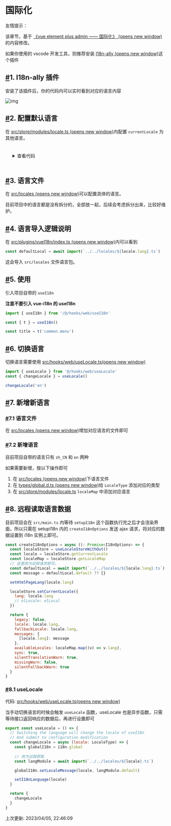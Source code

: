 # 国际化

友情提示：

该章节，基于 [《vue element plus admin —— 国际化》 (opens new window)](https://kailong110120130.gitee.io/vue-element-plus-admin-doc/dep/i18n.html)的内容修改。

如果你使用的 vscode 开发工具，则推荐安装 [I18n-ally (opens new window)](https://marketplace.visualstudio.com/items?itemName=Lokalise.i18n-ally)这个插件

## [#](https://doc.iocoder.cn/vue3/i18n/#_1-i18n-ally-插件)1. I18n-ally 插件

安装了该插件后，你的代码内可以实时看到对应的语言内容

![img](https://kailong110120130.gitee.io/vue-element-plus-admin-doc/images/i18n.png)

## [#](https://doc.iocoder.cn/vue3/i18n/#_2-配置默认语言)2. 配置默认语言

在 [src/store/modules/locale.ts (opens new window)](https://github.com/yudaocode/yudao-ui-admin-vue3/blob/master/src/store/modules/locale.ts)内配置 `currentLocale` 为其他语言。

<details class="custom-block details" style="margin: 1em 0px; padding: 1.6em; display: block; position: relative; border-radius: 2px; background-color: var(--customBlockBg);"><summary style="margin: 0px; padding: 0px; outline: none; cursor: pointer;">查看代码</summary><div class="language-JS extra-class" style="margin: 0px; padding: 0px; position: relative; background-color: var(--codeBg); border-radius: 6px;"><pre class="language-js codecopy-enabled" style="margin: 0.85rem 0px; padding: 1.25rem 1.5rem; position: relative !important; user-select: text; line-height: 1.4; background: transparent; border-radius: 6px; overflow: auto; z-index: 1; color: rgb(0, 0, 0); text-shadow: rgb(255, 255, 255) 0px 1px; font-family: Consolas, Monaco, &quot;Andale Mono&quot;, &quot;Ubuntu Mono&quot;, monospace; font-size: 1em; text-align: left; white-space: pre; word-spacing: normal; word-break: normal; overflow-wrap: normal; tab-size: 4; hyphens: none;"><code style="margin: 0px; padding: 0px; font-family: source-code-pro, Menlo, Monaco, Consolas, &quot;Courier New&quot;, monospace; color: var(--codeColor); font-size: 0.9em; background-color: transparent; border-radius: 0px;"><span class="token keyword" style="margin: 0px; padding: 0px; color: rgb(0, 119, 170);"></span><span class="token punctuation" style="margin: 0px; padding: 0px; color: rgb(153, 153, 153);"></span><span class="token punctuation" style="margin: 0px; padding: 0px; color: rgb(153, 153, 153);"></span><span class="token keyword" style="margin: 0px; padding: 0px; color: rgb(0, 119, 170);"></span><span class="token string" style="margin: 0px; padding: 0px; color: rgb(102, 153, 0);"></span><span class="token keyword" style="margin: 0px; padding: 0px; color: rgb(0, 119, 170);"></span><span class="token punctuation" style="margin: 0px; padding: 0px; color: rgb(153, 153, 153);"></span><span class="token punctuation" style="margin: 0px; padding: 0px; color: rgb(153, 153, 153);"></span><span class="token keyword" style="margin: 0px; padding: 0px; color: rgb(0, 119, 170);"></span><span class="token string" style="margin: 0px; padding: 0px; color: rgb(102, 153, 0);"></span><span class="token keyword" style="margin: 0px; padding: 0px; color: rgb(0, 119, 170);"></span><span class="token keyword" style="margin: 0px; padding: 0px; color: rgb(0, 119, 170);"></span><span class="token string" style="margin: 0px; padding: 0px; color: rgb(102, 153, 0);"></span><span class="token keyword" style="margin: 0px; padding: 0px; color: rgb(0, 119, 170);"></span><span class="token keyword" style="margin: 0px; padding: 0px; color: rgb(0, 119, 170);"></span><span class="token string" style="margin: 0px; padding: 0px; color: rgb(102, 153, 0);"></span><span class="token keyword" style="margin: 0px; padding: 0px; color: rgb(0, 119, 170);"></span><span class="token punctuation" style="margin: 0px; padding: 0px; color: rgb(153, 153, 153);"></span><span class="token constant" style="margin: 0px; padding: 0px; color: rgb(153, 0, 85);"></span><span class="token punctuation" style="margin: 0px; padding: 0px; color: rgb(153, 153, 153);"></span><span class="token punctuation" style="margin: 0px; padding: 0px; color: rgb(153, 153, 153);"></span><span class="token keyword" style="margin: 0px; padding: 0px; color: rgb(0, 119, 170);"></span><span class="token string" style="margin: 0px; padding: 0px; color: rgb(102, 153, 0);"></span><span class="token keyword" style="margin: 0px; padding: 0px; color: rgb(0, 119, 170);"></span><span class="token punctuation" style="margin: 0px; padding: 0px; color: rgb(153, 153, 153);"></span><span class="token punctuation" style="margin: 0px; padding: 0px; color: rgb(153, 153, 153);"></span><span class="token keyword" style="margin: 0px; padding: 0px; color: rgb(0, 119, 170);"></span><span class="token string" style="margin: 0px; padding: 0px; color: rgb(102, 153, 0);"></span><span class="token keyword" style="margin: 0px; padding: 0px; color: rgb(0, 119, 170);"></span><span class="token punctuation" style="margin: 0px; padding: 0px; color: rgb(153, 153, 153);"></span><span class="token punctuation" style="margin: 0px; padding: 0px; color: rgb(153, 153, 153);"></span><span class="token operator" style="margin: 0px; padding: 0px; color: rgb(154, 110, 58); background: rgba(255, 255, 255, 0.5);"></span><span class="token function" style="margin: 0px; padding: 0px; color: rgb(221, 74, 104);"></span><span class="token punctuation" style="margin: 0px; padding: 0px; color: rgb(153, 153, 153);"></span><span class="token punctuation" style="margin: 0px; padding: 0px; color: rgb(153, 153, 153);"></span><span class="token keyword" style="margin: 0px; padding: 0px; color: rgb(0, 119, 170);"></span><span class="token operator" style="margin: 0px; padding: 0px; color: rgb(154, 110, 58); background: rgba(255, 255, 255, 0.5);"></span><span class="token punctuation" style="margin: 0px; padding: 0px; color: rgb(153, 153, 153);"></span><span class="token string-property property" style="margin: 0px; padding: 0px; color: rgb(153, 0, 85);"></span><span class="token operator" style="margin: 0px; padding: 0px; color: rgb(154, 110, 58); background: rgba(255, 255, 255, 0.5);"></span><span class="token punctuation" style="margin: 0px; padding: 0px; color: rgb(153, 153, 153);"></span><span class="token literal-property property" style="margin: 0px; padding: 0px; color: rgb(153, 0, 85);"></span><span class="token operator" style="margin: 0px; padding: 0px; color: rgb(154, 110, 58); background: rgba(255, 255, 255, 0.5);"></span><span class="token punctuation" style="margin: 0px; padding: 0px; color: rgb(153, 153, 153);"></span><span class="token keyword" style="margin: 0px; padding: 0px; color: rgb(0, 119, 170);"></span><span class="token class-name" style="margin: 0px; padding: 0px; color: rgb(221, 74, 104);"></span><span class="token punctuation" style="margin: 0px; padding: 0px; color: rgb(153, 153, 153);"></span><span class="token literal-property property" style="margin: 0px; padding: 0px; color: rgb(153, 0, 85);"></span><span class="token operator" style="margin: 0px; padding: 0px; color: rgb(154, 110, 58); background: rgba(255, 255, 255, 0.5);"></span><span class="token literal-property property" style="margin: 0px; padding: 0px; color: rgb(153, 0, 85);"></span><span class="token operator" style="margin: 0px; padding: 0px; color: rgb(154, 110, 58); background: rgba(255, 255, 255, 0.5);"></span><span class="token punctuation" style="margin: 0px; padding: 0px; color: rgb(153, 153, 153);"></span><span class="token punctuation" style="margin: 0px; padding: 0px; color: rgb(153, 153, 153);"></span><span class="token punctuation" style="margin: 0px; padding: 0px; color: rgb(153, 153, 153);"></span><span class="token keyword" style="margin: 0px; padding: 0px; color: rgb(0, 119, 170);"></span><span class="token keyword" style="margin: 0px; padding: 0px; color: rgb(0, 119, 170);"></span><span class="token operator" style="margin: 0px; padding: 0px; color: rgb(154, 110, 58); background: rgba(255, 255, 255, 0.5);"></span><span class="token function" style="margin: 0px; padding: 0px; color: rgb(221, 74, 104);"></span><span class="token punctuation" style="margin: 0px; padding: 0px; color: rgb(153, 153, 153);"></span><span class="token string" style="margin: 0px; padding: 0px; color: rgb(102, 153, 0);"></span><span class="token punctuation" style="margin: 0px; padding: 0px; color: rgb(153, 153, 153);"></span><span class="token punctuation" style="margin: 0px; padding: 0px; color: rgb(153, 153, 153);"></span><span class="token literal-property property" style="margin: 0px; padding: 0px; color: rgb(153, 0, 85);"></span><span class="token operator" style="margin: 0px; padding: 0px; color: rgb(154, 110, 58); background: rgba(255, 255, 255, 0.5);"></span><span class="token punctuation" style="margin: 0px; padding: 0px; color: rgb(153, 153, 153);"></span><span class="token punctuation" style="margin: 0px; padding: 0px; color: rgb(153, 153, 153);"></span><span class="token operator" style="margin: 0px; padding: 0px; color: rgb(154, 110, 58); background: rgba(255, 255, 255, 0.5);"></span><span class="token parameter" style="margin: 0px; padding: 0px;"></span><span class="token operator" style="margin: 0px; padding: 0px; color: rgb(154, 110, 58); background: rgba(255, 255, 255, 0.5);"></span><span class="token punctuation" style="margin: 0px; padding: 0px; color: rgb(153, 153, 153);"></span><span class="token keyword" style="margin: 0px; padding: 0px; color: rgb(0, 119, 170);"></span><span class="token punctuation" style="margin: 0px; padding: 0px; color: rgb(153, 153, 153);"></span><span class="token literal-property property" style="margin: 0px; padding: 0px; color: rgb(153, 0, 85);"></span><span class="token operator" style="margin: 0px; padding: 0px; color: rgb(154, 110, 58); background: rgba(255, 255, 255, 0.5);"></span><span class="token punctuation" style="margin: 0px; padding: 0px; color: rgb(153, 153, 153);"></span><span class="token literal-property property" style="margin: 0px; padding: 0px; color: rgb(153, 0, 85);"></span><span class="token operator" style="margin: 0px; padding: 0px; color: rgb(154, 110, 58); background: rgba(255, 255, 255, 0.5);"></span><span class="token punctuation" style="margin: 0px; padding: 0px; color: rgb(153, 153, 153);"></span><span class="token function" style="margin: 0px; padding: 0px; color: rgb(221, 74, 104);"></span><span class="token punctuation" style="margin: 0px; padding: 0px; color: rgb(153, 153, 153);"></span><span class="token constant" style="margin: 0px; padding: 0px; color: rgb(153, 0, 85);"></span><span class="token punctuation" style="margin: 0px; padding: 0px; color: rgb(153, 153, 153);"></span><span class="token constant" style="margin: 0px; padding: 0px; color: rgb(153, 0, 85);"></span><span class="token punctuation" style="margin: 0px; padding: 0px; color: rgb(153, 153, 153);"></span><span class="token operator" style="margin: 0px; padding: 0px; color: rgb(154, 110, 58); background: rgba(255, 255, 255, 0.5);"></span><span class="token string" style="margin: 0px; padding: 0px; color: rgb(102, 153, 0);"></span><span class="token punctuation" style="margin: 0px; padding: 0px; color: rgb(153, 153, 153);"></span><span class="token literal-property property" style="margin: 0px; padding: 0px; color: rgb(153, 0, 85);"></span><span class="token operator" style="margin: 0px; padding: 0px; color: rgb(154, 110, 58); background: rgba(255, 255, 255, 0.5);"></span><span class="token punctuation" style="margin: 0px; padding: 0px; color: rgb(153, 153, 153);"></span><span class="token punctuation" style="margin: 0px; padding: 0px; color: rgb(153, 153, 153);"></span><span class="token function" style="margin: 0px; padding: 0px; color: rgb(221, 74, 104);"></span><span class="token punctuation" style="margin: 0px; padding: 0px; color: rgb(153, 153, 153);"></span><span class="token constant" style="margin: 0px; padding: 0px; color: rgb(153, 0, 85);"></span><span class="token punctuation" style="margin: 0px; padding: 0px; color: rgb(153, 153, 153);"></span><span class="token constant" style="margin: 0px; padding: 0px; color: rgb(153, 0, 85);"></span><span class="token punctuation" style="margin: 0px; padding: 0px; color: rgb(153, 153, 153);"></span><span class="token operator" style="margin: 0px; padding: 0px; color: rgb(154, 110, 58); background: rgba(255, 255, 255, 0.5);"></span><span class="token string" style="margin: 0px; padding: 0px; color: rgb(102, 153, 0);"></span><span class="token punctuation" style="margin: 0px; padding: 0px; color: rgb(153, 153, 153);"></span><span class="token punctuation" style="margin: 0px; padding: 0px; color: rgb(153, 153, 153);"></span><span class="token punctuation" style="margin: 0px; padding: 0px; color: rgb(153, 153, 153);"></span><span class="token comment" style="margin: 0px; padding: 0px; color: rgb(112, 128, 144);"></span><span class="token literal-property property" style="margin: 0px; padding: 0px; color: rgb(153, 0, 85);"></span><span class="token operator" style="margin: 0px; padding: 0px; color: rgb(154, 110, 58); background: rgba(255, 255, 255, 0.5);"></span><span class="token punctuation" style="margin: 0px; padding: 0px; color: rgb(153, 153, 153);"></span><span class="token punctuation" style="margin: 0px; padding: 0px; color: rgb(153, 153, 153);"></span><span class="token literal-property property" style="margin: 0px; padding: 0px; color: rgb(153, 0, 85);"></span><span class="token operator" style="margin: 0px; padding: 0px; color: rgb(154, 110, 58); background: rgba(255, 255, 255, 0.5);"></span><span class="token string" style="margin: 0px; padding: 0px; color: rgb(102, 153, 0);"></span><span class="token punctuation" style="margin: 0px; padding: 0px; color: rgb(153, 153, 153);"></span><span class="token literal-property property" style="margin: 0px; padding: 0px; color: rgb(153, 0, 85);"></span><span class="token operator" style="margin: 0px; padding: 0px; color: rgb(154, 110, 58); background: rgba(255, 255, 255, 0.5);"></span><span class="token string" style="margin: 0px; padding: 0px; color: rgb(102, 153, 0);"></span><span class="token punctuation" style="margin: 0px; padding: 0px; color: rgb(153, 153, 153);"></span><span class="token punctuation" style="margin: 0px; padding: 0px; color: rgb(153, 153, 153);"></span><span class="token punctuation" style="margin: 0px; padding: 0px; color: rgb(153, 153, 153);"></span><span class="token literal-property property" style="margin: 0px; padding: 0px; color: rgb(153, 0, 85);"></span><span class="token operator" style="margin: 0px; padding: 0px; color: rgb(154, 110, 58); background: rgba(255, 255, 255, 0.5);"></span><span class="token string" style="margin: 0px; padding: 0px; color: rgb(102, 153, 0);"></span><span class="token punctuation" style="margin: 0px; padding: 0px; color: rgb(153, 153, 153);"></span><span class="token literal-property property" style="margin: 0px; padding: 0px; color: rgb(153, 0, 85);"></span><span class="token operator" style="margin: 0px; padding: 0px; color: rgb(154, 110, 58); background: rgba(255, 255, 255, 0.5);"></span><span class="token string" style="margin: 0px; padding: 0px; color: rgb(102, 153, 0);"></span><span class="token punctuation" style="margin: 0px; padding: 0px; color: rgb(153, 153, 153);"></span><span class="token punctuation" style="margin: 0px; padding: 0px; color: rgb(153, 153, 153);"></span><span class="token punctuation" style="margin: 0px; padding: 0px; color: rgb(153, 153, 153);"></span><span class="token punctuation" style="margin: 0px; padding: 0px; color: rgb(153, 153, 153);"></span><span class="token punctuation" style="margin: 0px; padding: 0px; color: rgb(153, 153, 153);"></span><span class="token literal-property property" style="margin: 0px; padding: 0px; color: rgb(153, 0, 85);"></span><span class="token operator" style="margin: 0px; padding: 0px; color: rgb(154, 110, 58); background: rgba(255, 255, 255, 0.5);"></span><span class="token punctuation" style="margin: 0px; padding: 0px; color: rgb(153, 153, 153);"></span><span class="token function" style="margin: 0px; padding: 0px; color: rgb(221, 74, 104);"></span><span class="token punctuation" style="margin: 0px; padding: 0px; color: rgb(153, 153, 153);"></span><span class="token punctuation" style="margin: 0px; padding: 0px; color: rgb(153, 153, 153);"></span><span class="token operator" style="margin: 0px; padding: 0px; color: rgb(154, 110, 58); background: rgba(255, 255, 255, 0.5);"></span><span class="token punctuation" style="margin: 0px; padding: 0px; color: rgb(153, 153, 153);"></span><span class="token keyword" style="margin: 0px; padding: 0px; color: rgb(0, 119, 170);"></span><span class="token keyword" style="margin: 0px; padding: 0px; color: rgb(0, 119, 170);"></span><span class="token punctuation" style="margin: 0px; padding: 0px; color: rgb(153, 153, 153);"></span><span class="token punctuation" style="margin: 0px; padding: 0px; color: rgb(153, 153, 153);"></span><span class="token punctuation" style="margin: 0px; padding: 0px; color: rgb(153, 153, 153);"></span><span class="token function" style="margin: 0px; padding: 0px; color: rgb(221, 74, 104);"></span><span class="token punctuation" style="margin: 0px; padding: 0px; color: rgb(153, 153, 153);"></span><span class="token punctuation" style="margin: 0px; padding: 0px; color: rgb(153, 153, 153);"></span><span class="token operator" style="margin: 0px; padding: 0px; color: rgb(154, 110, 58); background: rgba(255, 255, 255, 0.5);"></span><span class="token punctuation" style="margin: 0px; padding: 0px; color: rgb(153, 153, 153);"></span><span class="token punctuation" style="margin: 0px; padding: 0px; color: rgb(153, 153, 153);"></span><span class="token punctuation" style="margin: 0px; padding: 0px; color: rgb(153, 153, 153);"></span><span class="token keyword" style="margin: 0px; padding: 0px; color: rgb(0, 119, 170);"></span><span class="token keyword" style="margin: 0px; padding: 0px; color: rgb(0, 119, 170);"></span><span class="token punctuation" style="margin: 0px; padding: 0px; color: rgb(153, 153, 153);"></span><span class="token punctuation" style="margin: 0px; padding: 0px; color: rgb(153, 153, 153);"></span><span class="token punctuation" style="margin: 0px; padding: 0px; color: rgb(153, 153, 153);"></span><span class="token punctuation" style="margin: 0px; padding: 0px; color: rgb(153, 153, 153);"></span><span class="token literal-property property" style="margin: 0px; padding: 0px; color: rgb(153, 0, 85);"></span><span class="token operator" style="margin: 0px; padding: 0px; color: rgb(154, 110, 58); background: rgba(255, 255, 255, 0.5);"></span><span class="token punctuation" style="margin: 0px; padding: 0px; color: rgb(153, 153, 153);"></span><span class="token function" style="margin: 0px; padding: 0px; color: rgb(221, 74, 104);"></span><span class="token punctuation" style="margin: 0px; padding: 0px; color: rgb(153, 153, 153);"></span><span class="token parameter" style="margin: 0px; padding: 0px;"><span class="token literal-property property" style="margin: 0px; padding: 0px; color: rgb(153, 0, 85);"></span><span class="token operator" style="margin: 0px; padding: 0px; color: rgb(154, 110, 58); background: rgba(255, 255, 255, 0.5);"></span></span><span class="token punctuation" style="margin: 0px; padding: 0px; color: rgb(153, 153, 153);"></span><span class="token punctuation" style="margin: 0px; padding: 0px; color: rgb(153, 153, 153);"></span><span class="token comment" style="margin: 0px; padding: 0px; color: rgb(112, 128, 144);"></span><span class="token keyword" style="margin: 0px; padding: 0px; color: rgb(0, 119, 170);"></span><span class="token punctuation" style="margin: 0px; padding: 0px; color: rgb(153, 153, 153);"></span><span class="token punctuation" style="margin: 0px; padding: 0px; color: rgb(153, 153, 153);"></span><span class="token operator" style="margin: 0px; padding: 0px; color: rgb(154, 110, 58); background: rgba(255, 255, 255, 0.5);"></span><span class="token operator" style="margin: 0px; padding: 0px; color: rgb(154, 110, 58); background: rgba(255, 255, 255, 0.5);"></span><span class="token keyword" style="margin: 0px; padding: 0px; color: rgb(0, 119, 170);"></span><span class="token punctuation" style="margin: 0px; padding: 0px; color: rgb(153, 153, 153);"></span><span class="token punctuation" style="margin: 0px; padding: 0px; color: rgb(153, 153, 153);"></span><span class="token operator" style="margin: 0px; padding: 0px; color: rgb(154, 110, 58); background: rgba(255, 255, 255, 0.5);"></span><span class="token punctuation" style="margin: 0px; padding: 0px; color: rgb(153, 153, 153);"></span><span class="token operator" style="margin: 0px; padding: 0px; color: rgb(154, 110, 58); background: rgba(255, 255, 255, 0.5);"></span><span class="token punctuation" style="margin: 0px; padding: 0px; color: rgb(153, 153, 153);"></span><span class="token punctuation" style="margin: 0px; padding: 0px; color: rgb(153, 153, 153);"></span><span class="token function" style="margin: 0px; padding: 0px; color: rgb(221, 74, 104);"></span><span class="token punctuation" style="margin: 0px; padding: 0px; color: rgb(153, 153, 153);"></span><span class="token constant" style="margin: 0px; padding: 0px; color: rgb(153, 0, 85);"></span><span class="token punctuation" style="margin: 0px; padding: 0px; color: rgb(153, 153, 153);"></span><span class="token constant" style="margin: 0px; padding: 0px; color: rgb(153, 0, 85);"></span><span class="token punctuation" style="margin: 0px; padding: 0px; color: rgb(153, 153, 153);"></span><span class="token operator" style="margin: 0px; padding: 0px; color: rgb(154, 110, 58); background: rgba(255, 255, 255, 0.5);"></span><span class="token punctuation" style="margin: 0px; padding: 0px; color: rgb(153, 153, 153);"></span><span class="token punctuation" style="margin: 0px; padding: 0px; color: rgb(153, 153, 153);"></span><span class="token punctuation" style="margin: 0px; padding: 0px; color: rgb(153, 153, 153);"></span><span class="token punctuation" style="margin: 0px; padding: 0px; color: rgb(153, 153, 153);"></span><span class="token punctuation" style="margin: 0px; padding: 0px; color: rgb(153, 153, 153);"></span><span class="token keyword" style="margin: 0px; padding: 0px; color: rgb(0, 119, 170);"></span><span class="token keyword" style="margin: 0px; padding: 0px; color: rgb(0, 119, 170);"></span><span class="token function-variable function" style="margin: 0px; padding: 0px; color: rgb(221, 74, 104);"></span><span class="token operator" style="margin: 0px; padding: 0px; color: rgb(154, 110, 58); background: rgba(255, 255, 255, 0.5);"></span><span class="token punctuation" style="margin: 0px; padding: 0px; color: rgb(153, 153, 153);"></span><span class="token punctuation" style="margin: 0px; padding: 0px; color: rgb(153, 153, 153);"></span><span class="token operator" style="margin: 0px; padding: 0px; color: rgb(154, 110, 58); background: rgba(255, 255, 255, 0.5);"></span><span class="token punctuation" style="margin: 0px; padding: 0px; color: rgb(153, 153, 153);"></span><span class="token keyword" style="margin: 0px; padding: 0px; color: rgb(0, 119, 170);"></span><span class="token function" style="margin: 0px; padding: 0px; color: rgb(221, 74, 104);"></span><span class="token punctuation" style="margin: 0px; padding: 0px; color: rgb(153, 153, 153);"></span><span class="token punctuation" style="margin: 0px; padding: 0px; color: rgb(153, 153, 153);"></span><span class="token punctuation" style="margin: 0px; padding: 0px; color: rgb(153, 153, 153);"></span></code><i class="code-copy" title="Copy to clipboard" style="margin: 0px; padding: 0px; color: rgb(170, 170, 170); fill: rgb(170, 170, 170); font-size: 16px; display: inline-block; cursor: pointer; position: absolute; z-index: 1000; top: 7px; right: 35px; opacity: 0;"><svg style="color:#aaa;font-size:14px" t="1572422231464" class="icon" viewBox="0 0 1024 1024" version="1.1" xmlns="http://www.w3.org/2000/svg" p-id="3201" width="14" height="14"><path d="M866.461538 39.384615H354.461538c-43.323077 0-78.769231 35.446154-78.76923 78.769231v39.384616h472.615384c43.323077 0 78.769231 35.446154 78.769231 78.76923v551.384616h39.384615c43.323077 0 78.769231-35.446154 78.769231-78.769231V118.153846c0-43.323077-35.446154-78.769231-78.769231-78.769231z m-118.153846 275.692308c0-43.323077-35.446154-78.769231-78.76923-78.769231H157.538462c-43.323077 0-78.769231 35.446154-78.769231 78.769231v590.769231c0 43.323077 35.446154 78.769231 78.769231 78.769231h512c43.323077 0 78.769231-35.446154 78.76923-78.769231V315.076923z m-354.461538 137.846154c0 11.815385-7.876923 19.692308-19.692308 19.692308h-157.538461c-11.815385 0-19.692308-7.876923-19.692308-19.692308v-39.384615c0-11.815385 7.876923-19.692308 19.692308-19.692308h157.538461c11.815385 0 19.692308 7.876923 19.692308 19.692308v39.384615z m157.538461 315.076923c0 11.815385-7.876923 19.692308-19.692307 19.692308H216.615385c-11.815385 0-19.692308-7.876923-19.692308-19.692308v-39.384615c0-11.815385 7.876923-19.692308 19.692308-19.692308h315.076923c11.815385 0 19.692308 7.876923 19.692307 19.692308v39.384615z m78.769231-157.538462c0 11.815385-7.876923 19.692308-19.692308 19.692308H216.615385c-11.815385 0-19.692308-7.876923-19.692308-19.692308v-39.384615c0-11.815385 7.876923-19.692308 19.692308-19.692308h393.846153c11.815385 0 19.692308 7.876923 19.692308 19.692308v39.384615z" p-id="3202"></path></svg></i></pre></div></details>

## [#](https://doc.iocoder.cn/vue3/i18n/#_3-语言文件)3. 语言文件

在 [src/locales (opens new window)](https://github.com/yudaocode/yudao-ui-admin-vue3/blob/master/src/locales/)可以配置具体的语言。

目前项目中的语言都是没有拆分的，全部放一起，后续会考虑拆分出来，比较好维护。

## [#](https://doc.iocoder.cn/vue3/i18n/#_4-语言导入逻辑说明)4. 语言导入逻辑说明

在 [src/plugins/vueI18n/index.ts (opens new window)](https://github.com/yudaocode/yudao-ui-admin-vue3/blob/master/src/plugins/vueI18n/index.ts#L13)内可以看到

```js
const defaultLocal = await import(`../../locales/${locale.lang}.ts`)
```

这会导入 `src/locales` 文件语言包。

## [#](https://doc.iocoder.cn/vue3/i18n/#_5-使用)5. 使用

引入项目自带的 `useI18n`

**注意不要引入 vue-i18n 的 useI18n**

```js
import { useI18n } from '/@/hooks/web/useI18n'

const { t } = useI18n()

const title = t('common.menu')
```

## [#](https://doc.iocoder.cn/vue3/i18n/#_6-切换语言)6. 切换语言

切换语言需要使用 [src/hooks/web/useLocale.ts(opens new window)](https://github.com/yudaocode/yudao-ui-admin-vue3/blob/master/src/hooks/web/useLocale.ts#L19-L35)

```js
import { useLocale } from '@/hooks/web/useLocale'
const { changeLocale } = useLocale()

changeLocale('en')
```

## [#](https://doc.iocoder.cn/vue3/i18n/#_7-新增新语言)7. 新增新语言

### [#](https://doc.iocoder.cn/vue3/i18n/#_7-1-语言文件)7.1 语言文件

在 [src/locales (opens new window)](https://github.com/yudaocode/yudao-ui-admin-vue3/blob/master/src/locales/)增加对应语言的文件即可

### [#](https://doc.iocoder.cn/vue3/i18n/#_7-2-新增语言)7.2 新增语言

目前项目自带的语言只有 `zh_CN` 和 `en` 两种

如果需要新增，按以下操作即可

1. 在 [src/locales (opens new window)](https://github.com/yudaocode/yudao-ui-admin-vue3/blob/master/src/locales/)下语言文件
2. 在 [types/global.d.ts (opens new window)](https://github.com/yudaocode/yudao-ui-admin-vue3/blob/master/types/global.d.ts#L15)给 `LocaleType` 添加对应的类型
3. 在 [src/store/modules/locale.ts](hhttps://github.com/yudaocode/yudao-ui-admin-vue3/blob/master/src/store/modules/locale.ts#L26-L38) `localeMap` 中添加对应语言

## [#](https://doc.iocoder.cn/vue3/i18n/#_8-远程读取语言数据)8. 远程读取语言数据

目前项目会在 `src/main.ts` 内等待 `setupI18n` 这个函数执行完之后才会渲染界面，所以只需在 setupI18n 内的 `createI18nOptions` 发送 ajax 请求，将对应的数据设置到 i18n 实例上即可。

```js
const createI18nOptions = async (): Promise<I18nOptions> => {
  const localeStore = useLocaleStoreWithOut()
  const locale = localeStore.getCurrentLocale
  const localeMap = localeStore.getLocaleMap
  // 这里改为远程请求即可。
  const defaultLocal = await import(`../../locales/${locale.lang}.ts`)
  const message = defaultLocal.default ?? {}

  setHtmlPageLang(locale.lang)

  localeStore.setCurrentLocale({
    lang: locale.lang
    // elLocale: elLocal
  })

  return {
    legacy: false,
    locale: locale.lang,
    fallbackLocale: locale.lang,
    messages: {
      [locale.lang]: message
    },
    availableLocales: localeMap.map((v) => v.lang),
    sync: true,
    silentTranslationWarn: true,
    missingWarn: false,
    silentFallbackWarn: true
  }
}
```

### [#](https://doc.iocoder.cn/vue3/i18n/#_8-1-uselocale)8.1 useLocale

代码: [src/hooks/web/useLocale.ts(opens new window)](https://github.com/yudaocode/yudao-ui-admin-vue3/blob/master/src/hooks/web/useLocale.ts#L19-L35)

当手动切换语言的时候会触发 `useLocale` 函数，useLocale 也是异步函数，只需等待接口返回响应的数据后，再进行设置即可

```js
export const useLocale = () => {
  // Switching the language will change the locale of useI18n
  // And submit to configuration modification
  const changeLocale = async (locale: LocaleType) => {
    const globalI18n = i18n.global
    
    // 改为远程获取
    const langModule = await import(`../../locales/${locale}.ts`)

    globalI18n.setLocaleMessage(locale, langModule.default)

    setI18nLanguage(locale)
  }

  return {
    changeLocale
  }
}
```

上次更新: 2023/04/05, 22:46:09